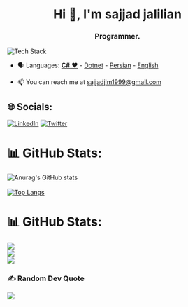 
<h1 align="center">Hi 👋, I'm sajjad jalilian</h1>
<h3 align="center">Programmer.</h3>

<p align="left"><img src="https://skillicons.dev/icons?i=cs,postgres,git,github,html,css,javascript,dotnet,androidstudio&perline=16" alt="Tech Stack" /> </p>

- 🗣 Languages: [**C#** ❤️](https://learn.microsoft.com/en-us/dotnet/csharp/) - [Dotnet](https://dotnet.microsoft.com/en-us/) - [Persian](https://en.wikipedia.org/wiki/Persian_language) - [English](https://en.wikipedia.org/wiki/English_language)

- 📫 You can reach me at sajjadjlm1999@gmail.com
## 🌐 Socials:
[![LinkedIn](https://skillicons.dev/icons?i=linkedin)](https://www.linkedin.com/in/sajjad-jalilyan-50921b239/)
[![Twitter](https://skillicons.dev/icons?i=twitter)](https://twitter.com/SajjadJln)

# 📊 GitHub Stats:
![Anurag's GitHub stats](https://github-readme-stats.vercel.app/api?username=sajjadjln&show_icons=true&theme=transparent)
<br>
<br>
[![Top Langs](https://github-readme-stats.vercel.app/api/top-langs/?username=sajjadjln)](https://github.com/sajjadjln/github-readme-stats)


# 📊 GitHub Stats:
![](https://github-readme-stats.vercel.app/api?username=sajjadjln&theme=dark&hide_border=false&include_all_commits=false&count_private=false)<br/>
![](https://github-readme-streak-stats.herokuapp.com/?user=sajjadjln&theme=dark&hide_border=false)<br/>
![](https://github-readme-stats.vercel.app/api/top-langs/?username=sajjadjln&theme=dark&hide_border=false&include_all_commits=false&count_private=false&layout=compact)

### ✍️ Random Dev Quote
![](https://quotes-github-readme.vercel.app/api?type=horizontal&theme=radical)

<!-- Proudly created with GPRM ( https://gprm.itsvg.in ) -->
